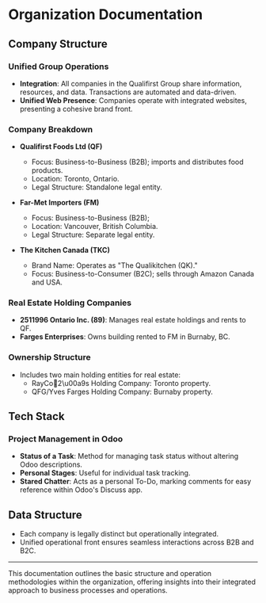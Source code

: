 # Organization Documentation

## Company Structure

### Unified Group Operations
- **Integration**: All companies in the Qualifirst Group share information, resources, and data. Transactions are automated and data-driven.
- **Unified Web Presence**: Companies operate with integrated websites, presenting a cohesive brand front.

### Company Breakdown
- **Qualifirst Foods Ltd (QF)**
  - Focus: Business-to-Business (B2B); imports and distributes food products.
  - Location: Toronto, Ontario.
  - Legal Structure: Standalone legal entity.

- **Far-Met Importers (FM)**
  - Focus: Business-to-Business (B2B);
  - Location: Vancouver, British Columbia.
  - Legal Structure: Separate legal entity.

- **The Kitchen Canada (TKC)**
  - Brand Name: Operates as "The Qualikitchen (QK)."
  - Focus: Business-to-Consumer (B2C); sells through Amazon Canada and USA.

### Real Estate Holding Companies
- **2511996 Ontario Inc. (89)**: Manages real estate holdings and rents to QF.
- **Farges Enterprises**: Owns building rented to FM in Burnaby, BC.

### Ownership Structure
- Includes two main holding entities for real estate:
  - RayCo2\u00a9s Holding Company: Toronto property.
  - QFG/Yves Farges Holding Company: Burnaby property.

## Tech Stack

### Project Management in Odoo
- **Status of a Task**: Method for managing task status without altering Odoo descriptions.
- **Personal Stages**: Useful for individual task tracking.
- **Stared Chatter**: Acts as a personal To-Do, marking comments for easy reference within Odoo's Discuss app.

## Data Structure

- Each company is legally distinct but operationally integrated.
- Unified operational front ensures seamless interactions across B2B and B2C.

---

This documentation outlines the basic structure and operation methodologies within the organization, offering insights into their integrated approach to business processes and operations.